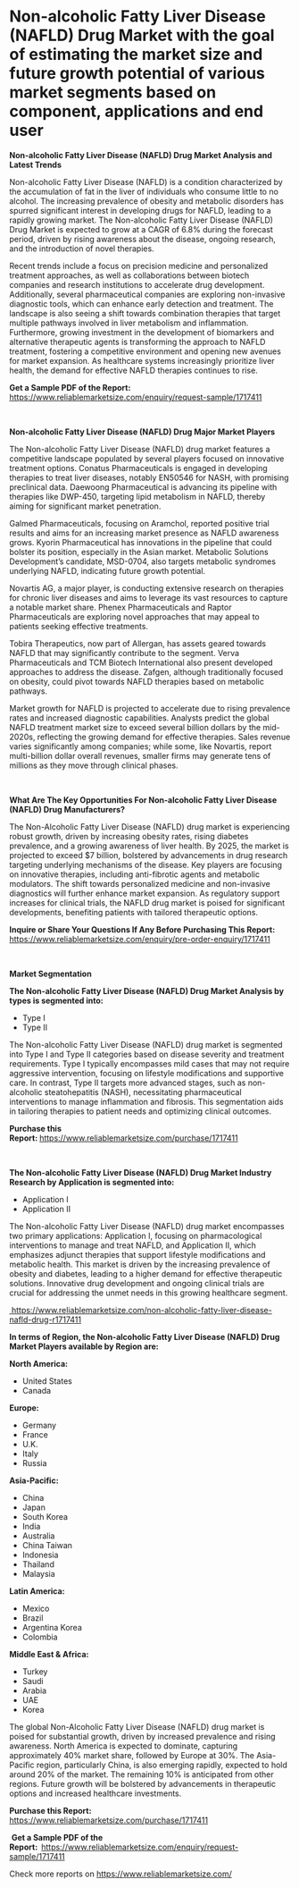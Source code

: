 <p><h1>Non-alcoholic Fatty Liver Disease (NAFLD) Drug Market with the goal of estimating the market size and future growth potential of various market segments based on component, applications and end user</h1></p><p><strong>Non-alcoholic Fatty Liver Disease (NAFLD) Drug Market Analysis and Latest Trends</strong></p>
<p><p>Non-alcoholic Fatty Liver Disease (NAFLD) is a condition characterized by the accumulation of fat in the liver of individuals who consume little to no alcohol. The increasing prevalence of obesity and metabolic disorders has spurred significant interest in developing drugs for NAFLD, leading to a rapidly growing market. The Non-alcoholic Fatty Liver Disease (NAFLD) Drug Market is expected to grow at a CAGR of 6.8% during the forecast period, driven by rising awareness about the disease, ongoing research, and the introduction of novel therapies.</p><p>Recent trends include a focus on precision medicine and personalized treatment approaches, as well as collaborations between biotech companies and research institutions to accelerate drug development. Additionally, several pharmaceutical companies are exploring non-invasive diagnostic tools, which can enhance early detection and treatment. The landscape is also seeing a shift towards combination therapies that target multiple pathways involved in liver metabolism and inflammation. Furthermore, growing investment in the development of biomarkers and alternative therapeutic agents is transforming the approach to NAFLD treatment, fostering a competitive environment and opening new avenues for market expansion. As healthcare systems increasingly prioritize liver health, the demand for effective NAFLD therapies continues to rise.</p></p>
<p><strong>Get a Sample PDF of the Report:&nbsp;</strong> <a href="https://www.reliablemarketsize.com/enquiry/request-sample/1717411?utm_campaign=3367&utm_medium=2&utm_source=Github&utm_content=ia&utm_term=30032025&utm_id=non-alcoholic-fatty-liver-disease-nafld-drug">https://www.reliablemarketsize.com/enquiry/request-sample/1717411</a></p>
<p>&nbsp;</p>
<p><strong>Non-alcoholic Fatty Liver Disease (NAFLD) Drug Major Market Players</strong></p>
<p><p>The Non-alcoholic Fatty Liver Disease (NAFLD) drug market features a competitive landscape populated by several players focused on innovative treatment options. Conatus Pharmaceuticals is engaged in developing therapies to treat liver diseases, notably EN50546 for NASH, with promising preclinical data. Daewoong Pharmaceutical is advancing its pipeline with therapies like DWP-450, targeting lipid metabolism in NAFLD, thereby aiming for significant market penetration.</p><p>Galmed Pharmaceuticals, focusing on Aramchol, reported positive trial results and aims for an increasing market presence as NAFLD awareness grows. Kyorin Pharmaceutical has innovations in the pipeline that could bolster its position, especially in the Asian market. Metabolic Solutions Development’s candidate, MSD-0704, also targets metabolic syndromes underlying NAFLD, indicating future growth potential.</p><p>Novartis AG, a major player, is conducting extensive research on therapies for chronic liver diseases and aims to leverage its vast resources to capture a notable market share. Phenex Pharmaceuticals and Raptor Pharmaceuticals are exploring novel approaches that may appeal to patients seeking effective treatments.</p><p>Tobira Therapeutics, now part of Allergan, has assets geared towards NAFLD that may significantly contribute to the segment. Verva Pharmaceuticals and TCM Biotech International also present developed approaches to address the disease. Zafgen, although traditionally focused on obesity, could pivot towards NAFLD therapies based on metabolic pathways.</p><p>Market growth for NAFLD is projected to accelerate due to rising prevalence rates and increased diagnostic capabilities. Analysts predict the global NAFLD treatment market size to exceed several billion dollars by the mid-2020s, reflecting the growing demand for effective therapies. Sales revenue varies significantly among companies; while some, like Novartis, report multi-billion dollar overall revenues, smaller firms may generate tens of millions as they move through clinical phases.</p></p>
<p>&nbsp;</p>
<p><strong>What Are The Key Opportunities For Non-alcoholic Fatty Liver Disease (NAFLD) Drug Manufacturers?</strong></p>
<p><p>The Non-Alcoholic Fatty Liver Disease (NAFLD) drug market is experiencing robust growth, driven by increasing obesity rates, rising diabetes prevalence, and a growing awareness of liver health. By 2025, the market is projected to exceed $7 billion, bolstered by advancements in drug research targeting underlying mechanisms of the disease. Key players are focusing on innovative therapies, including anti-fibrotic agents and metabolic modulators. The shift towards personalized medicine and non-invasive diagnostics will further enhance market expansion. As regulatory support increases for clinical trials, the NAFLD drug market is poised for significant developments, benefiting patients with tailored therapeutic options.</p></p>
<p><strong>Inquire or Share Your Questions If Any Before Purchasing This Report:</strong> <a href="https://www.reliablemarketsize.com/enquiry/pre-order-enquiry/1717411?utm_campaign=3367&utm_medium=2&utm_source=Github&utm_content=ia&utm_term=30032025&utm_id=non-alcoholic-fatty-liver-disease-nafld-drug">https://www.reliablemarketsize.com/enquiry/pre-order-enquiry/1717411</a></p>
<p>&nbsp;</p>
<p><strong>Market Segmentation</strong></p>
<p><strong>The Non-alcoholic Fatty Liver Disease (NAFLD) Drug Market Analysis by types is segmented into:</strong></p>
<p><ul><li>Type I</li><li>Type II</li></ul></p>
<p><p>The Non-alcoholic Fatty Liver Disease (NAFLD) drug market is segmented into Type I and Type II categories based on disease severity and treatment requirements. Type I typically encompasses mild cases that may not require aggressive intervention, focusing on lifestyle modifications and supportive care. In contrast, Type II targets more advanced stages, such as non-alcoholic steatohepatitis (NASH), necessitating pharmaceutical interventions to manage inflammation and fibrosis. This segmentation aids in tailoring therapies to patient needs and optimizing clinical outcomes.</p></p>
<p><strong>Purchase this Report:&nbsp;</strong><a href="https://www.reliablemarketsize.com/purchase/1717411?utm_campaign=3367&utm_medium=2&utm_source=Github&utm_content=ia&utm_term=30032025&utm_id=non-alcoholic-fatty-liver-disease-nafld-drug">https://www.reliablemarketsize.com/purchase/1717411</a></p>
<p>&nbsp;</p>
<p><strong>The Non-alcoholic Fatty Liver Disease (NAFLD) Drug Market Industry Research by Application is segmented into:</strong></p>
<p><ul><li>Application I</li><li>Application II</li></ul></p>
<p><p>The Non-alcoholic Fatty Liver Disease (NAFLD) drug market encompasses two primary applications: Application I, focusing on pharmacological interventions to manage and treat NAFLD, and Application II, which emphasizes adjunct therapies that support lifestyle modifications and metabolic health. This market is driven by the increasing prevalence of obesity and diabetes, leading to a higher demand for effective therapeutic solutions. Innovative drug development and ongoing clinical trials are crucial for addressing the unmet needs in this growing healthcare segment.</p></p>
<p><a href="https://www.reliablemarketsize.com/non-alcoholic-fatty-liver-disease-nafld-drug-r1717411?utm_campaign=3367&utm_medium=2&utm_source=Github&utm_content=ia&utm_term=30032025&utm_id=non-alcoholic-fatty-liver-disease-nafld-drug">&nbsp;https://www.reliablemarketsize.com/non-alcoholic-fatty-liver-disease-nafld-drug-r1717411</a></p>
<p><strong>In terms of Region, the Non-alcoholic Fatty Liver Disease (NAFLD) Drug Market Players available by Region are:</strong></p>
<p>
    <p> <strong> North America: </strong>
        <ul>
            <li>United States</li>
            <li>Canada</li>
        </ul>
        </p> 
    <p> <strong> Europe: </strong>
        <ul>
            <li>Germany</li>
            <li>France</li>
            <li>U.K.</li>
            <li>Italy</li>
            <li>Russia</li>
        </ul>
        </p> 
    <p> <strong> Asia-Pacific: </strong>
        <ul>
            <li>China</li>
            <li>Japan</li>
            <li>South Korea</li>
            <li>India</li>
            <li>Australia</li>
            <li>China Taiwan</li>
            <li>Indonesia</li>
            <li>Thailand</li>
            <li>Malaysia</li>
        </ul>
        </p> 
    <p> <strong> Latin America: </strong>
        <ul>
            <li>Mexico</li>
            <li>Brazil</li>
            <li>Argentina Korea</li>
            <li>Colombia</li>
        </ul>
        </p> 
    <p> <strong> Middle East & Africa: </strong>
        <ul>
            <li>Turkey</li>
            <li>Saudi</li>
            <li>Arabia</li>
            <li>UAE</li>
            <li>Korea</li>
        </ul>
    </p>
    </p>
<p><p>The global Non-Alcoholic Fatty Liver Disease (NAFLD) drug market is poised for substantial growth, driven by increased prevalence and rising awareness. North America is expected to dominate, capturing approximately 40% market share, followed by Europe at 30%. The Asia-Pacific region, particularly China, is also emerging rapidly, expected to hold around 20% of the market. The remaining 10% is anticipated from other regions. Future growth will be bolstered by advancements in therapeutic options and increased healthcare investments.</p></p>
<p><strong>Purchase this Report: </strong><a href="https://www.reliablemarketsize.com/purchase/1717411?utm_campaign=3367&utm_medium=2&utm_source=Github&utm_content=ia&utm_term=30032025&utm_id=non-alcoholic-fatty-liver-disease-nafld-drug">https://www.reliablemarketsize.com/purchase/1717411</a></p>
<p>&nbsp;<strong>Get a Sample PDF of the Report:&nbsp;&nbsp;</strong><a href="https://www.reliablemarketsize.com/enquiry/request-sample/1717411?utm_campaign=3367&utm_medium=2&utm_source=Github&utm_content=ia&utm_term=30032025&utm_id=non-alcoholic-fatty-liver-disease-nafld-drug">https://www.reliablemarketsize.com/enquiry/request-sample/1717411</a></p>
<p><strong></strong></p>
<p>Check more reports on <a href="https://www.reliablemarketsize.com/?utm_campaign=3367&utm_medium=2&utm_source=Github&utm_content=ia&utm_term=30032025&utm_id=non-alcoholic-fatty-liver-disease-nafld-drug">https://www.reliablemarketsize.com/</a></p>